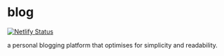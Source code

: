 # blog

[![Netlify Status](https://api.netlify.com/api/v1/badges/a3c89fa4-d8a2-45bb-b287-873ac721cd11/deploy-status)](https://app.netlify.com/sites/edison0xyz/deploys)

a personal blogging platform that optimises for simplicity and readability.